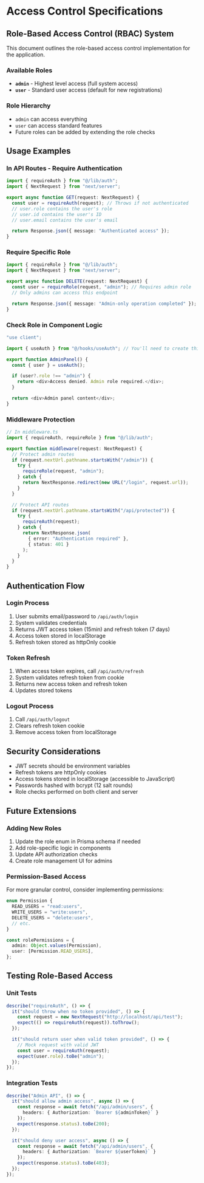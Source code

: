 # Access Control Specifications

## Role-Based Access Control (RBAC) System

This document outlines the role-based access control implementation for the application.

### Available Roles

- **`admin`** - Highest level access (full system access)
- **`user`** - Standard user access (default for new registrations)

### Role Hierarchy

- `admin` can access everything
- `user` can access standard features
- Future roles can be added by extending the role checks

## Usage Examples

### In API Routes - Require Authentication

```typescript
import { requireAuth } from "@/lib/auth";
import { NextRequest } from "next/server";

export async function GET(request: NextRequest) {
  const user = requireAuth(request); // Throws if not authenticated
  // user.role contains the user's role
  // user.id contains the user's ID
  // user.email contains the user's email

  return Response.json({ message: "Authenticated access" });
}
```

### Require Specific Role

```typescript
import { requireRole } from "@/lib/auth";
import { NextRequest } from "next/server";

export async function DELETE(request: NextRequest) {
  const user = requireRole(request, "admin"); // Requires admin role
  // Only admins can access this endpoint

  return Response.json({ message: "Admin-only operation completed" });
}
```

### Check Role in Component Logic

```typescript
"use client";

import { useAuth } from "@/hooks/useAuth"; // You'll need to create this hook

export function AdminPanel() {
  const { user } = useAuth();

  if (user?.role !== "admin") {
    return <div>Access denied. Admin role required.</div>;
  }

  return <div>Admin panel content</div>;
}
```

### Middleware Protection

```typescript
// In middleware.ts
import { requireAuth, requireRole } from "@/lib/auth";

export function middleware(request: NextRequest) {
  // Protect admin routes
  if (request.nextUrl.pathname.startsWith("/admin")) {
    try {
      requireRole(request, "admin");
    } catch {
      return NextResponse.redirect(new URL("/login", request.url));
    }
  }

  // Protect API routes
  if (request.nextUrl.pathname.startsWith("/api/protected")) {
    try {
      requireAuth(request);
    } catch {
      return NextResponse.json(
        { error: "Authentication required" },
        { status: 401 }
      );
    }
  }
}
```

## Authentication Flow

### Login Process
1. User submits email/password to `/api/auth/login`
2. System validates credentials
3. Returns JWT access token (15min) and refresh token (7 days)
4. Access token stored in localStorage
5. Refresh token stored as httpOnly cookie

### Token Refresh
1. When access token expires, call `/api/auth/refresh`
2. System validates refresh token from cookie
3. Returns new access token and refresh token
4. Updates stored tokens

### Logout Process
1. Call `/api/auth/logout`
2. Clears refresh token cookie
3. Remove access token from localStorage

## Security Considerations

- JWT secrets should be environment variables
- Refresh tokens are httpOnly cookies
- Access tokens stored in localStorage (accessible to JavaScript)
- Passwords hashed with bcrypt (12 salt rounds)
- Role checks performed on both client and server

## Future Extensions

### Adding New Roles

1. Update the role enum in Prisma schema if needed
2. Add role-specific logic in components
3. Update API authorization checks
4. Create role management UI for admins

### Permission-Based Access

For more granular control, consider implementing permissions:

```typescript
enum Permission {
  READ_USERS = "read:users",
  WRITE_USERS = "write:users",
  DELETE_USERS = "delete:users",
  // etc.
}

const rolePermissions = {
  admin: Object.values(Permission),
  user: [Permission.READ_USERS],
};
```

## Testing Role-Based Access

### Unit Tests

```typescript
describe("requireAuth", () => {
  it("should throw when no token provided", () => {
    const request = new NextRequest("http://localhost/api/test");
    expect(() => requireAuth(request)).toThrow();
  });

  it("should return user when valid token provided", () => {
    // Mock request with valid JWT
    const user = requireAuth(request);
    expect(user.role).toBe("admin");
  });
});
```

### Integration Tests

```typescript
describe("Admin API", () => {
  it("should allow admin access", async () => {
    const response = await fetch("/api/admin/users", {
      headers: { Authorization: `Bearer ${adminToken}` }
    });
    expect(response.status).toBe(200);
  });

  it("should deny user access", async () => {
    const response = await fetch("/api/admin/users", {
      headers: { Authorization: `Bearer ${userToken}` }
    });
    expect(response.status).toBe(403);
  });
});